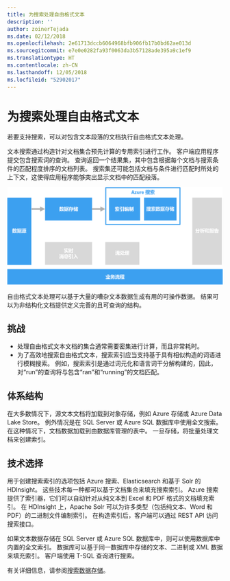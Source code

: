 ```yaml
---
title: 为搜索处理自由格式文本
description: ''
author: zoinerTejada
ms.date: 02/12/2018
ms.openlocfilehash: 2e61713dccb6064968bfb906fb17b0bd62ae013d
ms.sourcegitcommit: e7e0e0282fa93f0063da3b57128ade395a9c1ef9
ms.translationtype: HT
ms.contentlocale: zh-CN
ms.lasthandoff: 12/05/2018
ms.locfileid: "52902017"
---
```

# <a name="processing-free-form-text-for-search"></a>为搜索处理自由格式文本

若要支持搜索，可以对包含文本段落的文档执行自由格式文本处理。

文本搜索通过构造针对文档集合预先计算的专用索引进行工作。 客户端应用程序提交包含搜索词的查询。 查询返回一个结果集，其中包含根据每个文档与搜索条件的匹配程度排序的文档列表。 搜索集还可能包括文档与条件进行匹配时所处的上下文，这使得应用程序能够突出显示文档中的匹配段落。 

![](./images/search-pipeline.png)

自由格式文本处理可以基于大量的嘈杂文本数据生成有用的可操作数据。 结果可以为非结构化文档提供定义完善的且可查询的结构。


## <a name="challenges"></a>挑战

- 处理自由格式文本文档的集合通常需要密集进行计算，而且非常耗时。
- 为了高效地搜索自由格式文本，搜索索引应当支持基于具有相似构造的词语进行模糊搜索。 例如，搜索索引是通过词元化和语言词干分解构建的，因此，对“run”的查询将与包含“ran”和“running”的文档匹配。

## <a name="architecture"></a>体系结构

在大多数情况下，源文本文档将加载到对象存储，例如 Azure 存储或 Azure Data Lake Store。 例外情况是在 SQL Server 或 Azure SQL 数据库中使用全文搜索。 在这种情况下，文档数据加载到由数据库管理的表中。 一旦存储，将批量处理文档来创建索引。

## <a name="technology-choices"></a>技术选择

用于创建搜索索引的选项包括 Azure 搜索、Elasticsearch 和基于 Solr 的 HDInsight。 这些技术每一种都可以基于文档集合来填充搜索索引。 Azure 搜索提供了索引器，它们可以自动针对从纯文本到 Excel 和 PDF 格式的文档填充索引。 在 HDInsight 上，Apache Solr 可以为许多类型（包括纯文本、Word 和 PDF）的二进制文件编制索引。 在构造索引后，客户端可以通过 REST API 访问搜索接口。 

如果文本数据存储在 SQL Server 或 Azure SQL 数据库中，则可以使用数据库中内置的全文索引。 数据库可以基于同一数据库中存储的文本、二进制或 XML 数据来填充索引。 客户端使用 T-SQL 查询进行搜索。 

有关详细信息，请参阅[搜索数据存储](../technology-choices/search-options.md)。
